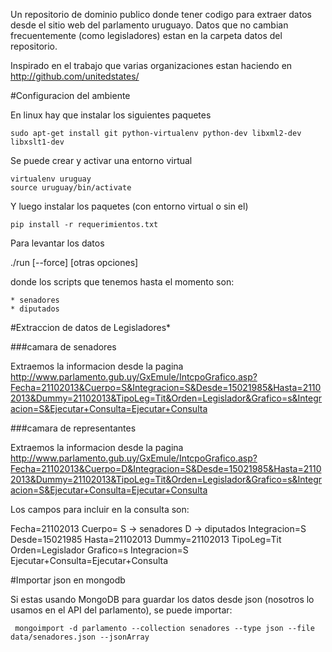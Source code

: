 Un repositorio de dominio publico donde tener codigo para extraer datos desde el sitio web del parlamento uruguayo. Datos que no cambian frecuentemente (como legisladores) estan en la carpeta datos del repositorio.

Inspirado en el trabajo que varias organizaciones estan haciendo en http://github.com/unitedstates/

#Configuracion del ambiente

En linux hay que instalar los siguientes paquetes

    sudo apt-get install git python-virtualenv python-dev libxml2-dev libxslt1-dev

Se puede crear y activar una entorno virtual

    virtualenv uruguay
    source uruguay/bin/activate

Y luego instalar los paquetes (con entorno virtual o sin el)

    pip install -r requerimientos.txt

Para levantar los datos

  ./run <nombre-del-script> [--force] [otras opciones]


donde los scripts que tenemos hasta el momento son:

    * senadores
    * diputados


#Extraccion de datos de Legisladores*


###camara de senadores

Extraemos la informacion desde la pagina http://www.parlamento.gub.uy/GxEmule/IntcpoGrafico.asp?Fecha=21102013&Cuerpo=S&Integracion=S&Desde=15021985&Hasta=21102013&Dummy=21102013&TipoLeg=Tit&Orden=Legislador&Grafico=s&Integracion=S&Ejecutar+Consulta=Ejecutar+Consulta

###camara de representantes

Extraemos la informacion desde la pagina http://www.parlamento.gub.uy/GxEmule/IntcpoGrafico.asp?Fecha=21102013&Cuerpo=D&Integracion=S&Desde=15021985&Hasta=21102013&Dummy=21102013&TipoLeg=Tit&Orden=Legislador&Grafico=s&Integracion=S&Ejecutar+Consulta=Ejecutar+Consulta

Los campos para incluir en la consulta son:

Fecha=21102013
Cuerpo=
       S -> senadores
       D -> diputados
Integracion=S
Desde=15021985
Hasta=21102013
Dummy=21102013
TipoLeg=Tit
Orden=Legislador
Grafico=s
Integracion=S
Ejecutar+Consulta=Ejecutar+Consulta

#Importar json en mongodb

Si estas usando MongoDB para guardar los datos desde json (nosotros lo usamos en el API del parlamento), se puede importar:

     mongoimport -d parlamento --collection senadores --type json --file data/senadores.json --jsonArray
